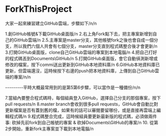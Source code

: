 # ForkThisProject
大家一起來練習建立GitHub雲端，步驟如下/n/n

1.創GitHub帳號&下載GitHub桌面版/n
2.右上角Fork點下去，把主專案新增到自己的GitHub雲端/n
2.5.主專案是master分支，其他帳號fork之後也會自成一個分支，所以我們六個人共會有七個分支，master分支直到程式碼整合後才會更新/n
3.打開GitHub桌面版，clone自己GitHub雲端的專案到本地電腦/n
4.把自己打好的程式碼丟到Documents\GitHub/n
5.打開GitHub桌面版，會它自動偵測新增或修改的檔案，按下commi送出更新到GitHub本地資料庫/n
6.GitHub本地資料庫已更新，但雲端還沒，這時候按下右邊的push把本地資料庫，上傳到自己GitHub雲端的專案/n/n

---------平時大概最常用到的是第5第6步驟，可以當作是一種備份/n/n

7.當組內要整合程式碼時，每個組員登入GitHub，選擇自己分支的那個專案，按下pull requests/n
8.master branch會收到很多pull requests，GitHub會自動比對更新檔案是否有蓋到舊的檔，如果有的話可以審閱要留哪份，或是直接再雲端上編輯程式碼/n
9.程式碼整合完成，這時候組員要更新最新版的程式碼，必須做兩件事: 砍掉先前fork到自己帳號的專案 & 砍掉Documents\GitHub的專案/n
10. 從第2步開始，重新fork主專案並下載到本地電腦/n
